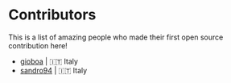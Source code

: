 # Contributors

This is a list of amazing people who made their first open source contribution here! 

<!-- Add your name below this line -->
- [gioboa](https://github.com/gioboa) | 🇮🇹 Italy
- [sandro94](https://github.com/sandros94) | 🇮🇹 Italy
